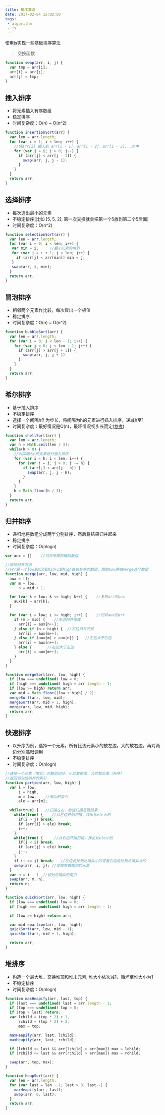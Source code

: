```yaml
---
title: 排序算法
date: 2017-02-04 12:02:50
tags:
 - algorithm
 - js
---
```


使用js实现一些基础排序算法

<!-- more -->

>交换函数
``` js
function swap(arr, i, j) {
  var tmp = arr[i];
  arr[i] = arr[j];
  arr[j] = tmp;
}
```

## 插入排序
+ 将元素插入有序数组
+ 稳定排序
+ 时间复杂度：O(n) ~ O(n^2)

``` js
function insertionSort(arr) {
  var len = arr.length;
  for (var i = 1; i < len; i++) {
    //将arr[i] 插入到 arr[i - 1]、arr[i - 2]、arr[i - 3]...之中
    for (var j = i; j > 0; j--) {  
      if (arr[j] < arr[j - 1]) {
        swap(arr, j, j - 1);
      }
    }
  }
  return arr;
}
```

## 选择排序
+ 每次选出最小的元素
+ 不稳定排序(比如 [5, 5, 2], 第一次交换就会把第一个5放到第二个5后面)
+ 时间复杂度：O(n^2)

``` js
function selectionSort(arr) {
  var len = arr.length;
  for (var i = 0; i < len; i++) {
   var min = i;     //最小元素的索引
   for (var j = i + 1; j < len; j++) {
     if (arr[j] < arr[min]) min = j;
   }
   swap(arr, i, min);
  }
  return arr;
}
```

## 冒泡排序
+ 相邻两个元素作比较，每次冒出一个极值
+ 稳定排序
+ 时间复杂度：O(n) ~ O(n^2)

``` js
function bubbleSort(arr) {
  var len = arr.length;
  for (var i = 0; i < len - 1; i++) {
    for (var j = 0; j < len - 1; j++) {
      if (arr[j] > arr[j + 1]) {
        swap(arr, j, j + 1)
      }
    }
  }
  return arr;
}
```

## 希尔排序
+ 基于插入排序
+ 不稳定排序
+ 选择一个间隔h作为步长，将间隔为h的元素进行插入排序，递减h至1
+ 时间复杂度：最好情况是O(n)，最坏情况视步长而定([参考](http://vickyqi.com/2015/08/13/%E6%8E%92%E5%BA%8F%E7%AE%97%E6%B3%95%E7%B3%BB%E5%88%97%E2%80%94%E2%80%94%E5%B8%8C%E5%B0%94%E6%8E%92%E5%BA%8F/))

``` js
function shellSort(arr) {
  var len = arr.length;
  var h = Math.ceil(len / 3);
  while(h > 0) {
    //对间隔为h的元素进行插入排序
    for (var i = h; i < len; i++) {
      for (var j = i; j > 0; j -= h) {
        if (arr[j] < arr[j - h]) {
          swap(arr, j, j - h);
        }
      }
    }
    h = Math.floor(h / 3);
  }
  return arr;
}
```

## 归并排序
+ 递归地将数组分成两半分别排序，然后将结果归并起来
+ 稳定排序
+ 时间复杂度：O(nlogn)

``` js
var aux = []    //归并所需的辅助数组

//原地归并方法
//arr是一个low到mid和mid+1到high各自有序的数组，借助aux原地merge这个数组
function merge(arr, low, mid, high) {
  aux = [];
  var m = low,
      n = mid + 1;

  for (var k = low; k <= high; k++) {    //复制arr到aux
    aux[k] = arr[k];
  }

  for (var i = low; i <= high; i++) {    //归并aux到arr
    if (m > mid) {    //左边归并完成
      arr[i] = aux[n++];
    } else if (n > high) {  //右边归并完成
      arr[i] = aux[m++];
    } else if (aux[m] > aux[n]) {   //左边大于右边
      arr[i] = aux[n++];
    } else {       //右边大于左边
      arr[i] = aux[m++];
    }
  }
}

function mergeSort(arr, low, high) {
  if (low === undefined) low = 0;
  if (high === undefined) high = arr.length - 1;
  if (low >= high) return arr;
  var mid = Math.floor((low + high) / 2);
  mergeSort(arr, low, mid);
  mergeSort(arr, mid + 1, high);
  merge(arr, low, mid, high);
  return arr;
}
```

## 快速排序
+ 以升序为例，选择一个元素，所有比该元素小的放左边，大的放右边，再对两边分别递归调用
+ 不稳定排序
+ 时间复杂度：O(nlogn)

``` js
//选择一个元素（哨兵）对数组切分，小的放前面，大的放后面（升序）
//返回切分后哨兵的索引
function partion(arr, low, high) {
  var i = low,
      j = high,
      m = low,    //哨兵的索引
      ele = arr[m];

  while(true) {   //扫描左右，检查扫描是否结束
    while(true) {    //从左边开始扫描，找出比ele大的
      if(i > j) break;
      if (arr[i] > ele) break;
      i++;
    }
    while(true) {     //从右边开始扫描，找出比ele小的
      if(j < i) break;
      if (arr[j] < ele) break;
      j--;
    }
    if (i >= j) break;   //左边没找到比哨兵小的或者右边没找到比哨兵大的
    swap(arr, i, j); //交换左右找到的元素
  }
  var n = i - 1  //切分后哨兵的索引
  swap(arr, m, n);
  return n;
}

function quickSort(arr, low, high) {
  if (low === undefined) low = 0;
  if (high === undefined) high = arr.length - 1;

  if (low >= high) return arr;

  var mid =partion(arr, low, high);
  quickSort(arr, low, mid - 1);
  quickSort(arr, mid + 1, high);

  return arr;
}
```

## 堆排序
+ 构造一个最大堆，交换堆顶和堆末元素, 堆大小依次减1，循坏至堆大小为1
+ 不稳定排序
+ 时间复杂度：O(nlogn)

``` js
function maxHeapify(arr, last, top) {
  if (last === undefined) last = arr.length - 1;
  if (top === undefined) top = 0;
  if (top > last) return;
  var lchild = (top * 2) + 1,
      rchild = (top * 2) + 2,
      max = top;

  maxHeapify(arr, last, lchild);
  maxHeapify(arr, last, rchild);

  if (lchild <= last && arr[lchild] > arr[max]) max = lchild;
  if (rchild <= last && arr[rchild] > arr[max]) max = rchild;

  swap(arr, top, max);
}

function heapSort(arr) {
  var len = arr.length;
  for (var last = len - 1; last > 0; last--) {
    maxHeapify(arr, last);
    swap(arr, 0, last);
  }
  return arr;
}
```
